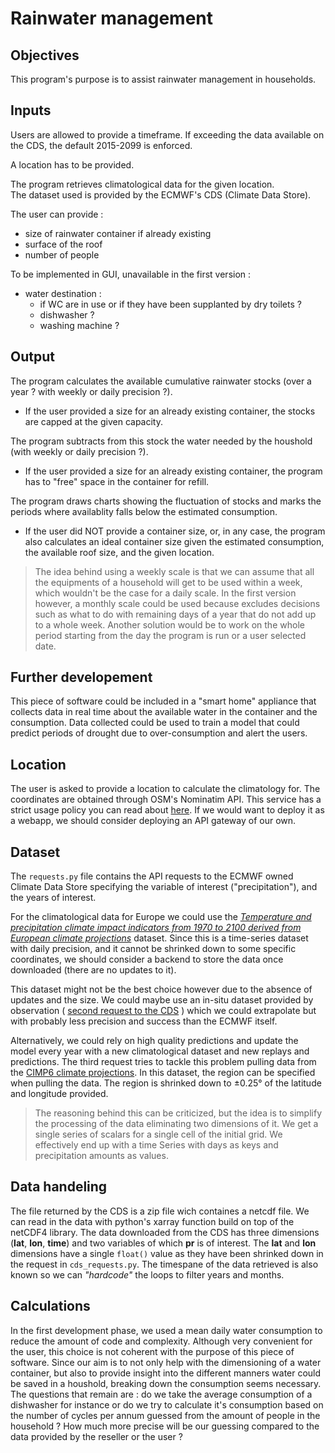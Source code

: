 # Rainwater management

## Objectives

This program's purpose is to assist rainwater management in households. 

## Inputs

Users are allowed to provide a timeframe. If exceeding the data available on the CDS, the default 2015-2099 is enforced.

A location has to be provided.

The program retrieves climatological data for the given location.  
The dataset used is provided by the ECMWF's CDS (Climate Data Store).  

The user can provide : 

- size of rainwater container if already existing
- surface of the roof
- number of people

To be implemented in GUI, unavailable in the first version :
- water destination : 
    - if WC are in use or if they have been supplanted by dry toilets ?
    - dishwasher ?
    - washing machine ?


## Output

The program calculates the available cumulative rainwater stocks (over a year ? with weekly or daily precision ?).

- If the user provided a size for an already existing container, the stocks are capped at the given capacity.

The program subtracts from this stock the water needed by the houshold (with weekly or daily precision ?).

- If the user provided a size for an already existing container, the program has to "free" space in the container for refill.


The program draws charts showing the fluctuation of stocks and marks the periods where availablity falls below the estimated consumption.

- If the user did NOT provide a container size, or, in any case, the program also calculates an ideal container size given the estimated consumption, the available roof size, and the given location.

> The idea behind using a weekly scale is that we can assume that all the equipments of a household will get to be used within a week, which wouldn't be the case for a daily scale. In the first version however, a monthly scale could be used because excludes decisions such as what to do with remaining days of a year that do not add up to a whole week. Another solution would be to work on the whole period starting from the day the program is run or a user selected date.

## Further developement

This piece of software could be included in a "smart home" appliance that collects data in real time about the available water in the container and the consumption. Data collected could be used to train a model that could predict periods of drought due to over-consumption and alert the users.

## Location

The user is asked to provide a location to calculate the climatology for. The coordinates are obtained through OSM's Nominatim API. This service has a strict usage policy you can read about [here](https://operations.osmfoundation.org/policies/nominatim/). If we would want to deploy it as a webapp, we should consider deploying an API gateway of our own.

## Dataset

The `requests.py` file contains the API requests to the ECMWF owned Climate Data Store specifying the variable of interest ("precipitation"), and the years of interest. 

For the climatological data for Europe we could use the *[Temperature and precipitation climate impact indicators from 1970 to 2100 derived from European climate projections](https://cds.climate.copernicus.eu/datasets/sis-hydrology-meteorology-derived-projections?tab=overview)* dataset. Since this is a time-series dataset with daily precision, and it cannot be shrinked down to some specific coordinates, we should consider a backend to store the data once downloaded (there are no updates to it).

This dataset might not be the best choice however due to the absence of updates and the size. We could maybe use an in-situ dataset provided by observation ( [second request to the CDS](https://cds.climate.copernicus.eu/datasets/insitu-gridded-observations-global-and-regional) ) which we could extrapolate but with probably less precision and success than the ECMWF itself.

Alternatively, we could rely on high quality predictions and update the model every year with a new climatological dataset and new replays and predictions. The third request tries to tackle this problem pulling data from the [CIMP6 climate projections](https://cds.climate.copernicus.eu/datasets/projections-cmip6). In this dataset, the region can be specified when pulling the data. The region is shrinked down to ±0.25° of the latitude and longitude provided. 

> The reasoning behind this can be criticized, but the idea is to simplify the processing of the data eliminating two dimensions of it. We get a single series of scalars for a single cell of the initial grid. We effectively end up with a time Series with days as keys and precipitation amounts as values. 

## Data handeling

The file returned by the CDS is a zip file wich containes a netcdf file. We can read in the data with python's xarray function build on top of the netCDF4 library. The data downloaded from the CDS has three dimensions (**lat**, **lon**, **time**) and two variables of which **pr** is of interest. The **lat** and **lon** dimensions have a single `float()` value as they have been shrinked down in the request in `cds_requests.py`. The timespane of the data retrieved is also known so we can *"hardcode"* the loops to filter years and months.

## Calculations

In the first development phase, we used a mean daily water consumption to reduce the amount of code and complexity. Although very convenient for the user, this choice is not coherent with the purpose of this piece of software. Since our aim is to not only help with the dimensioning of a water container, but also to provide insight into the different manners water could be saved in a houshold, breaking down the consumption seems necessary. The questions that remain are : do we take the average consumption of a dishwasher for instance or do we try to calculate it's consumption based on the number of cycles per annum guessed from the amount of people in the household ? How much more precise will be our guessing compared to the data provided by the reseller or the user ?